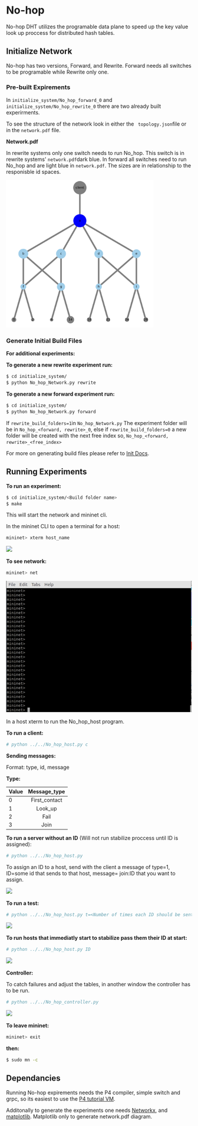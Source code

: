 # No-hop
No-hop DHT utilizes the programable data plane to speed up the key value look up proccess for distributed hash tables.

## Initialize Network

No-hop has two versions, Forward, and Rewrite. Forward needs all switches to be programable while Rewrite only one. 

### Pre-built Expirements
In ````initialize_system/No_hop_forward_0```` and ````initialize_system/No_hop_rewrite_0```` there are two already built experirments.

To see the structure of the network look in either the ```` topology.json````file or in the ````network.pdf```` file.

**Network.pdf**

In rewrite systems only one switch needs to run No\_hop. This switch is in rewrite systems' ````network.pdf````dark blue. In forward all switches need to run No\_hop and are light blue in ````network.pdf````. The sizes are in relationship to the responisble id spaces.

<img src="gifs/network.png" width="400" height="400" />


### Generate Initial Build Files

**For additional experiments:**

**To generate a new rewrite experiment run:**
```bash
$ cd initialize_system/
$ python No_hop_Network.py rewrite
```

**To generate a new forward experiment run:**

```bash
$ cd initialize_system/
$ python No_hop_Network.py forward
```

If ```rewrite_build_folders=1```in ```No_hop_Network.py``` The experiment folder will be in ````No_hop_<forward, rewrite>_0````, else if ```rewrite_build_folders=0``` a new folder will be created with the next free index so, ````No_hop_<forward, rewrite>_<free_index>````

For more on generating build files please refer to [Init Docs](initialize_system/No_hop_Init_system.pdf).

## Running Experiments

**To run an experiment:**

```bash
$ cd initialize_system/<Build folder name>
$ make
```
This will start the network and mininet cli. 

In the mininet CLI to open a terminal for a host:


```bash
mininet> xterm host_name
```
![](gifs/xterm.gif)

**To see network:**

```bash
mininet> net
```
![](gifs/mininet_net.gif)

In a host xterm to run the No\_hop\_host program.

**To run a client:**

```bash
# python ../../No_hop_host.py c
```
**Sending messages:**


Format: type, id, message

**Type:**

| Value        | Message\_type       
| :------------- |:-------------:| 
| 0    | First\_contact | 
| 1     | Look\_up      | 
| 2 | Fail    |  
| 3 | Join    | 



**To run a server without an ID** (Will not run stabilize proccess until ID is assigned):


```bash
# python ../../No_hop_host.py
```

To assign an ID to a host, send with the client a message of type=1, ID=some id that sends to that host, message= join:ID that you want to assign.

![](gifs/joinID.gif)

**To run a test:**

```bash
# python ../../No_hop_host.py t=<Number of times each ID should be sent>
```

![](gifs/test.gif)

**To run hosts that immediatly start to stabilize pass them their ID at start:**

```bash
# python ../../No_hop_host.py ID
```

![](gifs/stabilize.gif)

**Controller:**

To catch failures and adjust the tables, in another window the controller has to be run. 

```bash
# python ../../No_hop_controller.py
```
![](gifs/controller_fail.gif)


**To leave mininet:**

```bash
mininet> exit
```
**then:**

```bash
$ sudo mn -c
```

## Dependancies

Running No-hop expirements needs the P4 compiler, simple switch and grpc, so its easiest to use the [P4 tutorial VM](https://github.com/p4lang/tutorials). 

Additonally to generate the experiments one needs [Networkx](https://networkx.org/), and [matplotlib](https://matplotlib.org/). Matplotlib only to generate network.pdf diagram.
